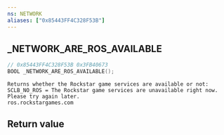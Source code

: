 ```yaml
---
ns: NETWORK
aliases: ["0x85443FF4C328F53B"]
---
```

## _NETWORK_ARE_ROS_AVAILABLE

```c
// 0x85443FF4C328F53B 0x3FB40673
BOOL _NETWORK_ARE_ROS_AVAILABLE();
```

```
Returns whether the Rockstar game services are available or not:  
SCLB_NO_ROS = The Rockstar game services are unavailable right now. Please try again later.  
ros.rockstargames.com  
```

## Return value
